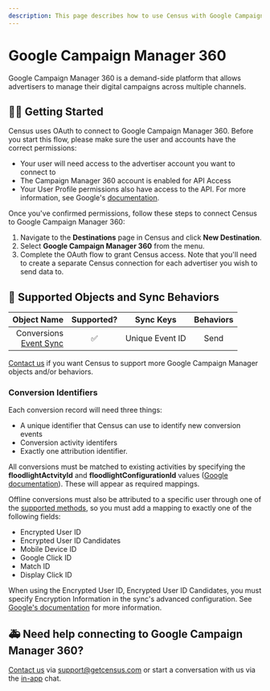 ```yaml
---
description: This page describes how to use Census with Google Campaign Manager 360.
---
```


# Google Campaign Manager 360

Google Campaign Manager 360 is a demand-side platform that allows advertisers to manage their digital campaigns across multiple channels.

## 🏃‍♀️ Getting Started

Census uses OAuth to connect to Google Campaign Manager 360. Before you start this flow, please make sure the user and accounts have the correct permissions:
- Your user will need access to the advertiser account you want to connect to
- The Campaign Manager 360 account is enabled for API Access
- Your User Profile permissions also have access to the API.
For more information, see Google's [documentation](https://developers.google.com/doubleclick-advertisers/getting_started).

Once you've confirmed permissions, follow these steps to connect Census to Google Campaign Manager 360:
1. Navigate to the **Destinations** page in Census and click **New Destination**.
2. Select **Google Campaign Manager 360** from the menu.
3. Complete the OAuth flow to grant Census access. Note that you'll need to create a separate Census connection for each advertiser you wish to send data to.

## 🔀 Supported Objects and Sync Behaviors <a href="#supported-objects-and-sync-behaviors" id="supported-objects-and-sync-behaviors"></a>

| **Object Name** | **Supported?** | **Sync Keys**  | **Behaviors** |
| --------------: | :------------: | :------------: |:-------------:|
| Conversions <br> [Event Sync](/basics/data-models-and-entities/defining-source-data/events#defining-event-syncs)         |        ✅      | Unique Event ID |     Send      |

[Contact us](mailto:support@getcensus.com) if you want Census to support more Google Campaign Manager objects and/or behaviors.

### Conversion Identifiers

Each conversion record will need three things:
- A unique identifier that Census can use to identify new conversion events
- Conversion activity identifers
- Exactly one attribution identifier.

All conversions must be matched to existing activities by specifying the **floodlightActvityId** and **floodlightConfigurationId** values ([Google documentation](https://developers.google.com/doubleclick-advertisers/guides/conversions_overview#match_conversions_to_activities)). These will appear as required mappings.

Offline conversions must also be attributed to a specific user through one of the [supported methods](https://developers.google.com/doubleclick-advertisers/guides/conversions_overview#match_conversions_to_activities), so you must add a mapping to exactly one of the following fields:
- Encrypted User ID
- Encrypted User ID Candidates
- Mobile Device ID
- Google Click ID
- Match ID
- Display Click ID

When using the Encrypted User ID, Encrypted User ID Candidates, you must specify Encryption Information in the sync's advanced configuration. See [Google's documentation](https://developers.google.com/doubleclick-advertisers/guides/conversions_upload#specify_encryption_info) for more information.


## 🚑 Need help connecting to Google Campaign Manager 360?

[Contact us](mailto:support@getcensus.com) via support@getcensus.com or start a conversation with us via the [in-app](https://app.getcensus.com) chat.
